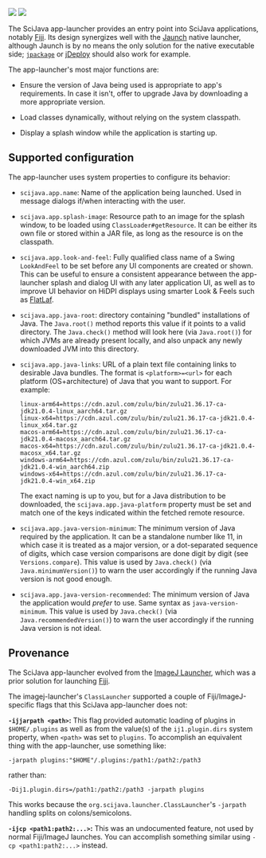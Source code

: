 [![](https://img.shields.io/maven-central/v/org.scijava/app-launcher.svg)](https://search.maven.org/#search%7Cgav%7C1%7Cg%3A%22org.scijava%22%20AND%20a%3A%22app-launcher%22)
[![](https://github.com/scijava/app-launcher/actions/workflows/build.yml/badge.svg)](https://github.com/scijava/app-launcher/actions/workflows/build.yml)

The SciJava app-launcher provides an entry point into SciJava applications,
notably [Fiji](https://fiji.sc/). Its design synergizes well with the
[Jaunch](https://github.com/apposed/jaunch) native launcher, although
Jaunch is by no means the only solution for the native executable side;
[`jpackage`](https://docs.oracle.com/en/java/javase/21/docs/specs/man/jpackage.html)
or [jDeploy](https://www.jdeploy.com/) should also work for example.

The app-launcher's most major functions are:

* Ensure the version of Java being used is appropriate to app's requirements.
  In case it isn't, offer to upgrade Java by downloading a more appropriate version.

* Load classes dynamically, without relying on the system classpath.

* Display a splash window while the application is starting up.

## Supported configuration

The app-launcher uses system properties to configure its behavior:

* `scijava.app.name`: Name of the application being launched.
  Used in message dialogs if/when interacting with the user.

* `scijava.app.splash-image`: Resource path to an image for the splash window,
  to be loaded using `ClassLoader#getResource`. It can be either its own file
  or stored within a JAR file, as long as the resource is on the classpath.

* `scijava.app.look-and-feel`: Fully qualified class name of a Swing
  `LookAndFeel` to be set before any UI components are created or shown.
  This can be useful to ensure a consistent appearance between the app-launcher
  splash and dialog UI with any later application UI, as well as to improve UI
  behavior on HiDPI displays using smarter Look & Feels such as
  [FlatLaf](https://www.formdev.com/flatlaf/).

* `scijava.app.java-root`: directory containing "bundled" installations of Java.
  The `Java.root()` method reports this value if it points to a valid directory.
  The `Java.check()` method will look here (via `Java.root()`) for which JVMs
  are already present locally, and also unpack any newly downloaded JVM into
  this directory.

* `scijava.app.java-links`: URL of a plain text file containing links to
  desirable Java bundles. The format is `<platform>=<url>` for each platform
  (OS+architecture) of Java that you want to support. For example:
  ```
  linux-arm64=https://cdn.azul.com/zulu/bin/zulu21.36.17-ca-jdk21.0.4-linux_aarch64.tar.gz
  linux-x64=https://cdn.azul.com/zulu/bin/zulu21.36.17-ca-jdk21.0.4-linux_x64.tar.gz
  macos-arm64=https://cdn.azul.com/zulu/bin/zulu21.36.17-ca-jdk21.0.4-macosx_aarch64.tar.gz
  macos-x64=https://cdn.azul.com/zulu/bin/zulu21.36.17-ca-jdk21.0.4-macosx_x64.tar.gz
  windows-arm64=https://cdn.azul.com/zulu/bin/zulu21.36.17-ca-jdk21.0.4-win_aarch64.zip
  windows-x64=https://cdn.azul.com/zulu/bin/zulu21.36.17-ca-jdk21.0.4-win_x64.zip
  ```
  The exact naming is up to you, but for a Java distribution to be downloaded,
  the `scijava.app.java-platform` property must be set and match one of the keys
  indicated within the fetched remote resource.

* `scijava.app.java-version-minimum`:  The minimum version of Java required by
  the application. It can be a standalone number like 11, in which case it is
  treated as a major version, or a dot-separated sequence of digits, which case
  version comparisons are done digit by digit (see `Versions.compare`).
  This value is used by `Java.check()` (via `Java.minimumVersion()`) to
  warn the user accordingly if the running Java version is not good enough.

* `scijava.app.java-version-recommended`: The minimum version of Java the
  application would *prefer* to use. Same syntax as `java-version-minimum`.
  This value is used by `Java.check()` (via `Java.recommendedVersion()`) to
  warn the user accordingly if the running Java version is not ideal.

## Provenance

The SciJava app-launcher evolved from the
[ImageJ Launcher](https://github.com/imagej/imagej-launcher),
which was a prior solution for launching [Fiji](https://fiji.sc/).

The imagej-launcher's `ClassLauncher` supported a couple of
Fiji/ImageJ-specific flags that this SciJava app-launcher does not:

**`-ijjarpath <path>`:** This flag provided automatic loading of plugins in
`$HOME/.plugins` as well as from the value(s) of the `ij1.plugin.dirs` system
property, when `<path>` was set to `plugins`. To accomplish an equivalent thing
with the app-launcher, use something like:
```shell
-jarpath plugins:"$HOME"/.plugins:/path1:/path2:/path3
```
rather than:
```shell
-Dij1.plugin.dirs=/path1:/path2:/path3 -jarpath plugins
```

This works because the `org.scijava.launcher.ClassLauncher`'s `-jarpath`
handling splits on colons/semicolons.

**`-ijcp <path1:path2:...>`:** This was an undocumented feature, not used by
normal Fiji/ImageJ launches. You can accomplish something similar using
`-cp <path1:path2:...>` instead.
